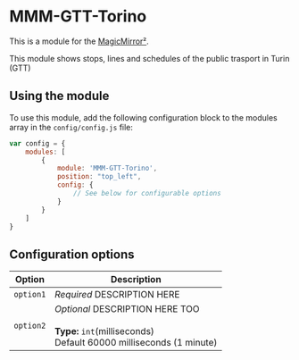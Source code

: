 # MMM-GTT-Torino

This is a module for the [MagicMirror²](https://github.com/MichMich/MagicMirror/).

This module shows stops, lines and schedules of the public trasport in Turin (GTT)

## Using the module

To use this module, add the following configuration block to the modules array in the `config/config.js` file:
```js
var config = {
    modules: [
        {
            module: 'MMM-GTT-Torino',
            position: "top_left",
            config: {
                // See below for configurable options
            }
        }
    ]
}
```

## Configuration options

| Option           | Description
|----------------- |-----------
| `option1`        | *Required* DESCRIPTION HERE
| `option2`        | *Optional* DESCRIPTION HERE TOO <br><br>**Type:** `int`(milliseconds) <br>Default 60000 milliseconds (1 minute)
